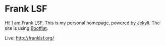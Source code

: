 Frank LSF
=========

Hi! I am Frank LSF. This is my personal homepage, powered by [Jekyll](http://jekyllrb.com/). The site is using [Bootflat](http://bootflat.github.io/).

Live: http://franklsf.org/
